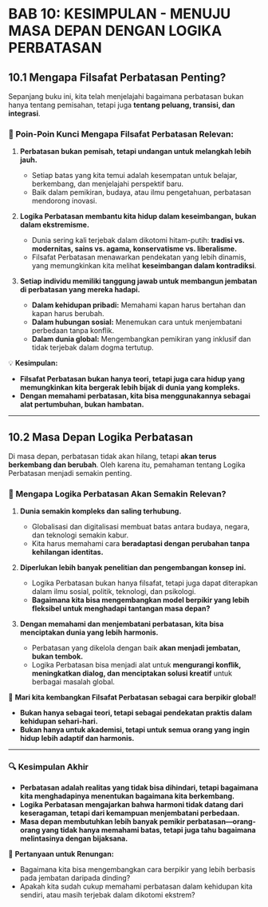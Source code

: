 # **BAB 10: KESIMPULAN - MENUJU MASA DEPAN DENGAN LOGIKA PERBATASAN**  

## **10.1 Mengapa Filsafat Perbatasan Penting?**  

Sepanjang buku ini, kita telah menjelajahi bagaimana perbatasan bukan hanya tentang pemisahan, tetapi juga **tentang peluang, transisi, dan integrasi**.  

### **📌 Poin-Poin Kunci Mengapa Filsafat Perbatasan Relevan:**  
1. **Perbatasan bukan pemisah, tetapi undangan untuk melangkah lebih jauh.**  
   - Setiap batas yang kita temui adalah kesempatan untuk belajar, berkembang, dan menjelajahi perspektif baru.  
   - Baik dalam pemikiran, budaya, atau ilmu pengetahuan, perbatasan mendorong inovasi.  

2. **Logika Perbatasan membantu kita hidup dalam keseimbangan, bukan dalam ekstremisme.**  
   - Dunia sering kali terjebak dalam dikotomi hitam-putih: **tradisi vs. modernitas, sains vs. agama, konservatisme vs. liberalisme.**  
   - Filsafat Perbatasan menawarkan pendekatan yang lebih dinamis, yang memungkinkan kita melihat **keseimbangan dalam kontradiksi**.  

3. **Setiap individu memiliki tanggung jawab untuk membangun jembatan di perbatasan yang mereka hadapi.**  
   - **Dalam kehidupan pribadi:** Memahami kapan harus bertahan dan kapan harus berubah.  
   - **Dalam hubungan sosial:** Menemukan cara untuk menjembatani perbedaan tanpa konflik.  
   - **Dalam dunia global:** Mengembangkan pemikiran yang inklusif dan tidak terjebak dalam dogma tertutup.  

💡 **Kesimpulan:**  
- **Filsafat Perbatasan bukan hanya teori, tetapi juga cara hidup yang memungkinkan kita bergerak lebih bijak di dunia yang kompleks.**  
- **Dengan memahami perbatasan, kita bisa menggunakannya sebagai alat pertumbuhan, bukan hambatan.**  

---

## **10.2 Masa Depan Logika Perbatasan**  

Di masa depan, perbatasan tidak akan hilang, tetapi **akan terus berkembang dan berubah**. Oleh karena itu, pemahaman tentang Logika Perbatasan menjadi semakin penting.  

### **📌 Mengapa Logika Perbatasan Akan Semakin Relevan?**  
1. **Dunia semakin kompleks dan saling terhubung.**  
   - Globalisasi dan digitalisasi membuat batas antara budaya, negara, dan teknologi semakin kabur.  
   - Kita harus memahami cara **beradaptasi dengan perubahan tanpa kehilangan identitas.**  

2. **Diperlukan lebih banyak penelitian dan pengembangan konsep ini.**  
   - Logika Perbatasan bukan hanya filsafat, tetapi juga dapat diterapkan dalam ilmu sosial, politik, teknologi, dan psikologi.  
   - **Bagaimana kita bisa mengembangkan model berpikir yang lebih fleksibel untuk menghadapi tantangan masa depan?**  

3. **Dengan memahami dan menjembatani perbatasan, kita bisa menciptakan dunia yang lebih harmonis.**  
   - Perbatasan yang dikelola dengan baik **akan menjadi jembatan, bukan tembok.**  
   - Logika Perbatasan bisa menjadi alat untuk **mengurangi konflik, meningkatkan dialog, dan menciptakan solusi kreatif** untuk berbagai masalah global.  

🚀 **Mari kita kembangkan Filsafat Perbatasan sebagai cara berpikir global!**  
- **Bukan hanya sebagai teori, tetapi sebagai pendekatan praktis dalam kehidupan sehari-hari.**  
- **Bukan hanya untuk akademisi, tetapi untuk semua orang yang ingin hidup lebih adaptif dan harmonis.**  

---

### **🔍 Kesimpulan Akhir**  
- **Perbatasan adalah realitas yang tidak bisa dihindari, tetapi bagaimana kita menghadapinya menentukan bagaimana kita berkembang.**  
- **Logika Perbatasan mengajarkan bahwa harmoni tidak datang dari keseragaman, tetapi dari kemampuan menjembatani perbedaan.**  
- **Masa depan membutuhkan lebih banyak pemikir perbatasan—orang-orang yang tidak hanya memahami batas, tetapi juga tahu bagaimana melintasinya dengan bijaksana.**  

📌 **Pertanyaan untuk Renungan:**  
- Bagaimana kita bisa mengembangkan cara berpikir yang lebih berbasis pada jembatan daripada dinding?  
- Apakah kita sudah cukup memahami perbatasan dalam kehidupan kita sendiri, atau masih terjebak dalam dikotomi ekstrem?  
